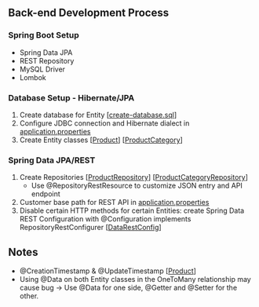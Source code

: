 ## Back-end Development Process

### Spring Boot Setup
- Spring Data JPA
- REST Repository
- MySQL Driver
- Lombok

### Database Setup - Hibernate/JPA
1. Create database for Entity 
[[create-database.sql]()]
2. Configure JDBC connection and Hibernate dialect in 
[application.properties]()
3. Create Entity classes 
[[Product]()] [[ProductCategory]()]

### Spring Data JPA/REST
1. Create Repositories 
[[ProductRepository]()] [[ProductCategoryRepository]()]
   - Use @RepositoryRestResource to customize JSON entry and API endpoint
2. Customer base path for REST API in 
[application.properties]()
3. Disable certain HTTP methods for certain Entities: create Spring Data REST Configuration with @Configuration implements RepositoryRestConfigurer 
[[DataRestConfig]()] 

## Notes
- @CreationTimestamp & @UpdateTimestamp 
[[Product]()]
- Using @Data on both Entity classes in the OneToMany relationship may cause bug -> Use @Data for one side, @Getter and @Setter for the other.


















































